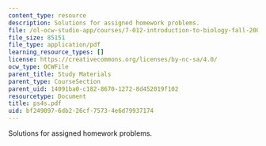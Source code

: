 ```yaml
---
content_type: resource
description: Solutions for assigned homework problems.
file: /ol-ocw-studio-app/courses/7-012-introduction-to-biology-fall-2004/bf2490976db226cf75734e6d79937174_ps4s.pdf
file_size: 85151
file_type: application/pdf
learning_resource_types: []
license: https://creativecommons.org/licenses/by-nc-sa/4.0/
ocw_type: OCWFile
parent_title: Study Materials
parent_type: CourseSection
parent_uid: 14091ba0-c182-8670-1272-8d452019f102
resourcetype: Document
title: ps4s.pdf
uid: bf249097-6db2-26cf-7573-4e6d79937174
---
```

Solutions for assigned homework problems.